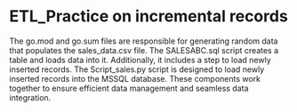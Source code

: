 # ETL_Practice on incremental records

The go.mod and go.sum files are responsible for generating random data that populates the sales_data.csv file.
The SALESABC.sql script creates a table and loads data into it. Additionally, it includes a step to load newly inserted records.
The Script_sales.py script is designed to load newly inserted records into the MSSQL database.
These components work together to ensure efficient data management and seamless data integration.
